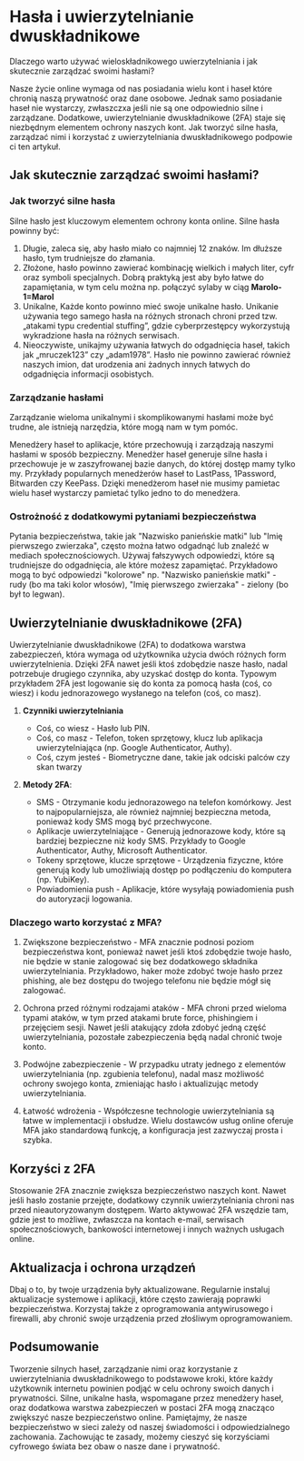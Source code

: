 # Hasła i uwierzytelnianie dwuskładnikowe

Dlaczego warto używać wieloskładnikowego uwierzytelniania i jak skutecznie zarządzać swoimi hasłami?

Nasze życie online wymaga od nas posiadania wielu kont i haseł które chronią naszą prywatność oraz dane osobowe. Jednak samo posiadanie haseł nie wystarczy, zwłaszczxa jeśli nie są one odpowiednio silne i zarządzane. Dodatkowe, uwierzytelnianie dwuskładnikowe (2FA) staje się niezbędnym elementem ochrony naszych kont. Jak tworzyć silne hasła, zarządzać nimi i korzystać z uwierzytelniania dwuskładnikowego podpowie ci ten artykuł.

## Jak skutecznie zarządzać swoimi hasłami?

### Jak tworzyć silne hasła

Silne hasło jest kluczowym elementem ochrony konta online. Silne hasła powinny być:

1. Długie, zaleca się, aby hasło miało co najmniej 12 znaków. Im dłuższe hasło, tym trudniejsze do złamania.
2. Złożone, hasło powinno zawierać kombinację wielkich i małych liter, cyfr oraz symboli specjalnych. Dobrą praktyką jest aby było łatwe do zapamiętania, w tym celu można np. połączyć sylaby w ciąg **Marolo-1=Marol**
3. Unikalne, Każde konto powinno mieć swoje unikalne hasło. Unikanie używania tego samego hasła na różnych stronach chroni przed tzw. „atakami typu credential stuffing”, gdzie cyberprzestępcy wykorzystują wykradzione hasła na różnych serwisach.
4. Nieoczywiste, unikajmy używania łatwych do odgadnięcia haseł, takich jak „mruczek123” czy „adam1978”. Hasło nie powinno zawierać również naszych imion, dat urodzenia ani żadnych innych łatwych do odgadnięcia informacji osobistych.

### Zarządzanie hasłami

Zarządzanie wieloma unikalnymi i skomplikowanymi hasłami może być trudne, ale istnieją narzędzia, które mogą nam w tym pomóc.

Menedżery haseł to aplikacje, które przechowują i zarządzają naszymi hasłami w sposób bezpieczny. Menedżer haseł generuje silne hasła i przechowuje je w zaszyfrowanej bazie danych, do której dostęp mamy tylko my. Przykłady popularnych menedżerów haseł to LastPass, 1Password, Bitwarden czy KeePass. Dzięki menedżerom haseł nie musimy pamietac wielu haseł wystarczy pamietać tylko jedno to do menedżera.

### Ostrożność z dodatkowymi pytaniami bezpieczeństwa

Pytania bezpieczeństwa, takie jak "Nazwisko panieńskie matki" lub "Imię pierwszego zwierzaka", często można łatwo odgadnąć lub znaleźć w mediach społecznościowych. Używaj fałszywych odpowiedzi, które są trudniejsze do odgadnięcia, ale które możesz zapamiętać. Przykładowo mogą to być odpowiedzi "kolorowe" np. "Nazwisko panieńskie matki" - rudy (bo ma taki kolor włosów), "Imię pierwszego zwierzaka" - zielony (bo był to legwan).

## Uwierzytelnianie dwuskładnikowe (2FA)

Uwierzytelnianie dwuskładnikowe (2FA) to dodatkowa warstwa zabezpieczeń, która wymaga od użytkownika użycia dwóch różnych form uwierzytelnienia. Dzięki 2FA nawet jeśli ktoś zdobędzie nasze hasło, nadal potrzebuje drugiego czynnika, aby uzyskać dostęp do konta. Typowym przykładem 2FA jest logowanie się do konta za pomocą hasła (coś, co wiesz) i kodu jednorazowego wysłanego na telefon (coś, co masz).

1. **Czynniki uwierzytelniania**
   - Coś, co wiesz - Hasło lub PIN.
   - Coś, co masz - Telefon, token sprzętowy, klucz lub aplikacja uwierzytelniająca (np. Google Authenticator, Authy).
   - Coś, czym jesteś - Biometryczne dane, takie jak odciski palców czy skan twarzy

2. **Metody 2FA**:
   - SMS - Otrzymanie kodu jednorazowego na telefon komórkowy. Jest to najpopularniejsza, ale również najmniej bezpieczna metoda, ponieważ kody SMS mogą być przechwycone.
   - Aplikacje uwierzytelniające - Generują jednorazowe kody, które są bardziej bezpieczne niż kody SMS. Przykłady to Google Authenticator, Authy, Microsoft Authenticator.
   - Tokeny sprzętowe, klucze sprzętowe - Urządzenia fizyczne, które generują kody lub umożliwiają dostęp po podłączeniu do komputera (np. YubiKey).
   - Powiadomienia push - Aplikacje, które wysyłają powiadomienia push do autoryzacji logowania.

### Dlaczego warto korzystać z MFA?

  1. Zwiększone bezpieczeństwo - MFA znacznie podnosi poziom bezpieczeństwa kont, ponieważ nawet jeśli ktoś zdobędzie twoje hasło, nie będzie w stanie zalogować się bez dodatkowego składnika uwierzytelniania. Przykładowo, haker może zdobyć twoje hasło przez phishing, ale bez dostępu do twojego telefonu nie będzie mógł się zalogować.

  2. Ochrona przed różnymi rodzajami ataków - MFA chroni przed wieloma typami ataków, w tym przed atakami brute force, phishingiem i przejęciem sesji. Nawet jeśli atakujący zdoła zdobyć jedną część uwierzytelniania, pozostałe zabezpieczenia będą nadal chronić twoje konto.

  3. Podwójne zabezpieczenie - W przypadku utraty jednego z elementów uwierzytelniania (np. zgubienia telefonu), nadal masz możliwość ochrony swojego konta, zmieniając hasło i aktualizując metody uwierzytelniania.

  4. Łatwość wdrożenia - Współczesne technologie uwierzytelniania są łatwe w implementacji i obsłudze. Wielu dostawców usług online oferuje MFA jako standardową funkcję, a konfiguracja jest zazwyczaj prosta i szybka.

## Korzyści z 2FA

Stosowanie 2FA znacznie zwiększa bezpieczeństwo naszych kont. Nawet jeśli hasło zostanie przejęte, dodatkowy czynnik uwierzytelniania chroni nas przed nieautoryzowanym dostępem. Warto aktywować 2FA wszędzie tam, gdzie jest to możliwe, zwłaszcza na kontach e-mail, serwisach społecznościowych, bankowości internetowej i innych ważnych usługach online.

## Aktualizacja i ochrona urządzeń

Dbaj o to, by twoje urządzenia były aktualizowane. Regularnie instaluj aktualizacje systemowe i aplikacji, które często zawierają poprawki bezpieczeństwa. Korzystaj także z oprogramowania antywirusowego i firewalli, aby chronić swoje urządzenia przed złośliwym oprogramowaniem.

## Podsumowanie

Tworzenie silnych haseł, zarządzanie nimi oraz korzystanie z uwierzytelniania dwuskładnikowego to podstawowe kroki, które każdy użytkownik internetu powinien podjąć w celu ochrony swoich danych i prywatności. Silne, unikalne hasła, wspomagane przez menedżery haseł, oraz dodatkowa warstwa zabezpieczeń w postaci 2FA mogą znacząco zwiększyć nasze bezpieczeństwo online. Pamiętajmy, że nasze bezpieczeństwo w sieci zależy od naszej świadomości i odpowiedzialnego zachowania. Zachowując te zasady, możemy cieszyć się korzyściami cyfrowego świata bez obaw o nasze dane i prywatność.
